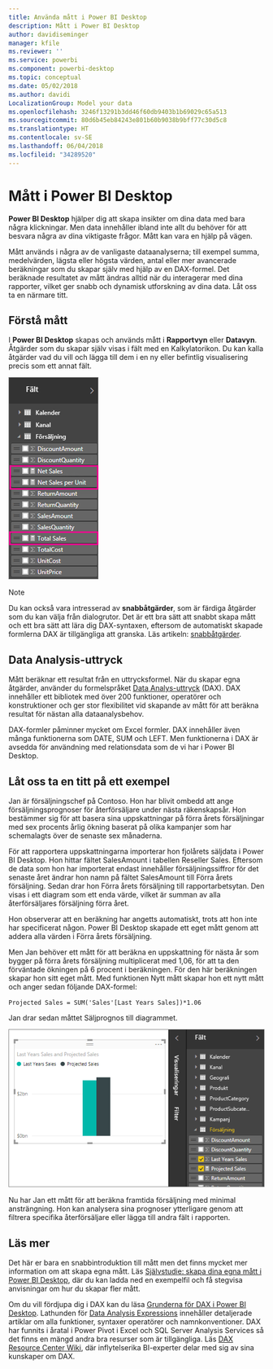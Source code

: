 ```yaml
---
title: Använda mått i Power BI Desktop
description: Mått i Power BI Desktop
author: davidiseminger
manager: kfile
ms.reviewer: ''
ms.service: powerbi
ms.component: powerbi-desktop
ms.topic: conceptual
ms.date: 05/02/2018
ms.author: davidi
LocalizationGroup: Model your data
ms.openlocfilehash: 3246f13291b3dd46f60db9403b1b69029c65a513
ms.sourcegitcommit: 80d6b45eb84243e801b60b9038b9bff77c30d5c8
ms.translationtype: HT
ms.contentlocale: sv-SE
ms.lasthandoff: 06/04/2018
ms.locfileid: "34289520"
---
```

# <a name="measures-in-power-bi-desktop"></a>Mått i Power BI Desktop
**Power BI Desktop** hjälper dig att skapa insikter om dina data med bara några klickningar. Men data innehåller ibland inte allt du behöver för att besvara några av dina viktigaste frågor. Mått kan vara en hjälp på vägen.

Mått används i några av de vanligaste dataanalyserna; till exempel summa, medelvärden, lägsta eller högsta värden, antal eller mer avancerade beräkningar som du skapar själv med hjälp av en DAX-formel. Det beräknade resultatet av mått ändras alltid när du interagerar med dina rapporter, vilket ger snabb och dynamisk utforskning av dina data. Låt oss ta en närmare titt.

## <a name="understanding-measures"></a>Förstå mått
I **Power BI Desktop** skapas och används mått i **Rapportvyn** eller **Datavyn**. Åtgärder som du skapar själv visas i fält med en Kalkylatorikon. Du kan kalla åtgärder vad du vill och lägga till dem i en ny eller befintlig visualisering precis som ett annat fält.

![](media/desktop-measures/measuresinpbid_measinfieldlist.png)

> [!NOTE]
> Du kan också vara intresserad av **snabbåtgärder**, som är färdiga åtgärder som du kan välja från dialogrutor. Det är ett bra sätt att snabbt skapa mått och ett bra sätt att lära dig DAX-syntaxen, eftersom de automatiskt skapade formlerna DAX är tillgängliga att granska. Läs artikeln: [snabbåtgärder](desktop-quick-measures.md).
> 
> 

## <a name="data-analysis-expressions"></a>Data Analysis-uttryck
Mått beräknar ett resultat från en uttrycksformel. När du skapar egna åtgärder, använder du formelspråket [Data Analys-uttryck](https://msdn.microsoft.com/library/gg413422.aspx) (DAX). DAX innehåller ett bibliotek med över 200 funktioner, operatörer och konstruktioner och ger stor flexibilitet vid skapande av mått för att beräkna resultat för nästan alla dataanalysbehov.

DAX-formler påminner mycket om Excel formler. DAX innehåller även många funktionerna som DATE, SUM och LEFT. Men funktionerna i DAX är avsedda för användning med relationsdata som de vi har i Power BI Desktop.

## <a name="lets-look-at-an-example"></a>Låt oss ta en titt på ett exempel
Jan är försäljningschef på Contoso. Hon har blivit ombedd att ange försäljningsprognoser för återförsäljare under nästa räkenskapsår. Hon bestämmer sig för att basera sina uppskattningar på förra årets försäljningar med sex procents årlig ökning baserat på olika kampanjer som har schemalagts över de senaste sex månaderna.

För att rapportera uppskattningarna importerar hon fjolårets säljdata i Power BI Desktop. Hon hittar fältet SalesAmount i tabellen Reseller Sales. Eftersom de data som hon har importerat endast innehåller försäljningssiffror för det senaste året ändrar hon namn på fältet SalesAmount till Förra årets försäljning. Sedan drar hon Förra årets försäljning till rapportarbetsytan. Den visas i ett diagram som ett enda värde, vilket är summan av alla återförsäljares försäljning förra året.

Hon observerar att en beräkning har angetts automatiskt, trots att hon inte har specificerat någon. Power BI Desktop skapade ett eget mått genom att addera alla värden i Förra årets försäljning.

Men Jan behöver ett mått för att beräkna en uppskattning för nästa år som bygger på förra årets försäljning multiplicerat med 1,06, för att ta den förväntade ökningen på 6 procent i beräkningen. För den här beräkningen skapar hon sitt eget mått. Med funktionen Nytt mått skapar hon ett nytt mått och anger sedan följande DAX-formel:

    Projected Sales = SUM('Sales'[Last Years Sales])*1.06

Jan drar sedan måttet Säljprognos till diagrammet.

![](media/desktop-measures/measuresinpbid_lastyearsales.png)

Nu har Jan ett mått för att beräkna framtida försäljning med minimal ansträngning. Hon kan analysera sina prognoser ytterligare genom att filtrera specifika återförsäljare eller lägga till andra fält i rapporten.

## <a name="learn-more"></a>Läs mer
Det här er bara en snabbintroduktion till mått men det finns mycket mer information om att skapa egna mått. Läs [Självstudie: skapa dina egna mått i Power BI Desktop](desktop-tutorial-create-measures.md), där du kan ladda ned en exempelfil och få stegvisa anvisningar om hur du skapar fler mått.  

Om du vill fördjupa dig i DAX kan du läsa [Grunderna för DAX i Power BI Desktop](desktop-quickstart-learn-dax-basics.md). Lathunden för [Data Analysis Expressions](https://msdn.microsoft.com/library/gg413422.aspx) innehåller detaljerade artiklar om alla funktioner, syntaxer operatörer och namnkonventioner. DAX har funnits i åratal i Power Pivot i Excel och SQL Server Analysis Services så det finns en mängd andra bra resurser som är tillgängliga. Läs [DAX Resource Center Wiki](http://social.technet.microsoft.com/wiki/contents/articles/1088.dax-resource-center.aspx), där inflytelserika BI-experter delar med sig av sina kunskaper om DAX.



